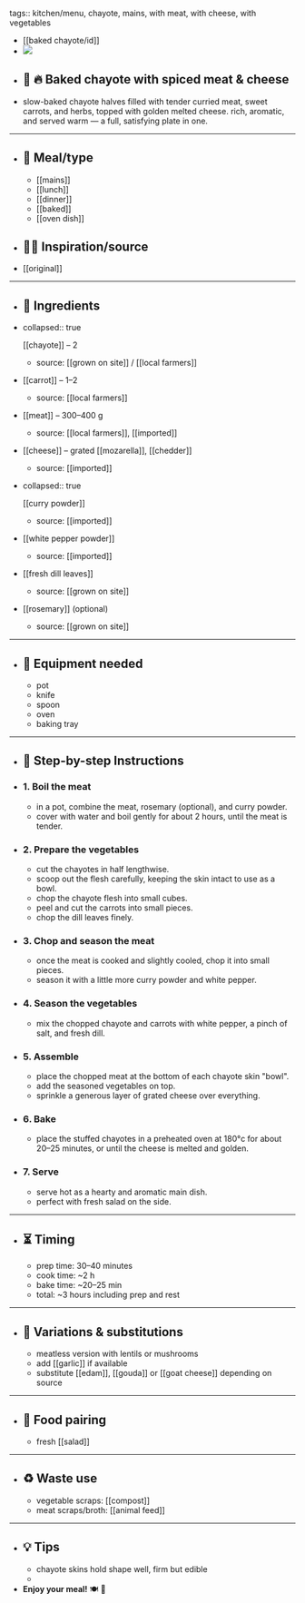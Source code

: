 tags:: kitchen/menu, chayote, mains, with meat, with cheese, with vegetables

- [[baked chayote/id]]
- ![](https://peach-geographical-bat-397.mypinata.cloud/ipfs/bafybeiciaj7urvylkbdir2f7pnadkyegkhkc4riu65uvhg3vza7gl3gfn4)
- ## 🧾 🔥 Baked chayote with spiced meat & cheese
- slow-baked chayote halves filled with tender curried meat, sweet carrots, and herbs, topped with golden melted cheese. rich, aromatic, and served warm — a full, satisfying plate in one.
- ---
- ## 🍴 Meal/type
	- [[mains]]
	- [[lunch]]
	- [[dinner]]
	- [[baked]]
	- [[oven dish]]
- ## 👩‍🍳 Inspiration/source
- [[original]]
- ---
- ## 🍃 Ingredients
- collapsed:: true
  
  [[chayote]] – 2
	- source: [[grown on site]] / [[local farmers]]
- [[carrot]] – 1–2
	- source: [[local farmers]]
- [[meat]] – 300–400 g
	- source: [[local farmers]], [[imported]]
- [[cheese]] – grated [[mozarella]], [[chedder]]
	- source: [[imported]]
- collapsed:: true
  
  [[curry powder]]
	- source: [[imported]]
- [[white pepper powder]]
	- source: [[imported]]
- [[fresh dill leaves]]
	- source: [[grown on site]]
- [[rosemary]] (optional)
	- source: [[grown on site]]
- ---
- ## 🔧 Equipment needed
	- pot
	- knife
	- spoon
	- oven
	- baking tray
- ---
- ## 📝 Step-by-step Instructions
- ### 1. Boil the meat
	- in a pot, combine the meat, rosemary (optional), and curry powder.
	- cover with water and boil gently for about 2 hours, until the meat is tender.
- ### 2. Prepare the vegetables
	- cut the chayotes in half lengthwise.
	- scoop out the flesh carefully, keeping the skin intact to use as a bowl.
	- chop the chayote flesh into small cubes.
	- peel and cut the carrots into small pieces.
	- chop the dill leaves finely.
- ### 3. Chop and season the meat
	- once the meat is cooked and slightly cooled, chop it into small pieces.
	- season it with a little more curry powder and white pepper.
- ### 4. Season the vegetables
	- mix the chopped chayote and carrots with white pepper, a pinch of salt, and fresh dill.
- ### 5. Assemble
	- place the chopped meat at the bottom of each chayote skin "bowl".
	- add the seasoned vegetables on top.
	- sprinkle a generous layer of grated cheese over everything.
- ### 6. Bake
	- place the stuffed chayotes in a preheated oven at 180°c for about 20–25 minutes, or until the cheese is melted and golden.
- ### 7. Serve
	- serve hot as a hearty and aromatic main dish.
	- perfect with fresh salad on the side.
- ---
- ## ⏳ Timing
	- prep time: 30–40 minutes
	- cook time: ~2 h
	- bake time: ~20–25 min
	- total: ~3 hours including prep and rest
- ---
- ## 🧪 Variations & substitutions
	- meatless version with lentils or mushrooms
	- add [[garlic]] if available
	- substitute [[edam]], [[gouda]] or [[goat cheese]] depending on source
- ---
- ## 🧭 Food pairing
	- fresh [[salad]]
- ---
- ## ♻️ Waste use
	- vegetable scraps: [[compost]]
	- meat scraps/broth: [[animal feed]]
- ---
- ## 💡 Tips
	- chayote skins hold shape well, firm but edible
	-
- **Enjoy your meal!** 🍽️ 🌿